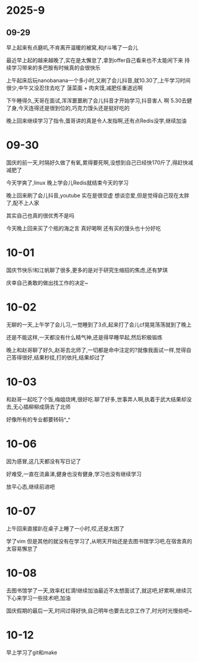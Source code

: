 

# 2025-9

## 09-29

早上起来有点磨叽,不肯离开温暖的被窝,和jf斗嘴了一会儿

最近早上起的越来越晚了,实在是太懈怠了,拿到offer自己看来也不太能闲下来  持续学习带来的多巴胺有时候真的会很快乐

上午起床后玩nanobanana一个多小时,又刷了会儿抖音,就10.30了,上午学习时间很少,中午又没忍住去吃了 菠菜面 + 肉夹馍,减肥任重道远啊

下午睡得久,天哥在面试,浑浑噩噩刷了会儿抖音才开始学习,抖音害人 啊  5.30去健了身,今天连得还是很到位的,巧克力馒头还是挺好吃的

晚上回来继续学习了指令,蛋哥讲的真是令人发指啊,还有点Redis没学,继续加油



# 09-30

国庆的前一天,时隔好久做了有氧,累得要死啊,没想到自己已经快170斤了,得赶快减减肥了

今天学爽了,linux  晚上学会儿Redis就结束今天的学习

晚上回来刷了会儿抖音,youtube  实在是很空虚  想谈恋爱,但是觉得自己现在太胖了,配不上人家

其实自己也真的很优秀不是吗

今天晚上回来买了个瓶的海之言  真好喝啊  还有买的馒头也十分好吃

# 10-01

国庆节快乐!和江帆聊了很多,更多的是对于研究生缩招的焦虑,还有梦琪

庆幸自己勇敢的做出找工作的决定~

# 10-02

无聊的一天,上午学了会儿习,一觉睡到了3点,起来打了会儿cf晃晃荡荡就到了晚上

还是不能这样,一天都没有什么精气神,还是得早睡早起,然后积极锻炼

晚上和赵哥聊了好久,赵哥去北师了,一切都是命中注定的?就像我面试一样,觉得自己答得很好,结果秒挂,打的依托,结果却过了



# 10-03

和赵哥一起吃了个饭,梅姐烧烤,很好吃.聊了好多,世事弄人啊,执着于武大结果却没去,无心插柳柳成荫去了北师

好像所有的专业都要转码^_^

# 10-06

因为感冒,这几天都没有写日记了

好难受,一直在流鼻涕,健身也没有健身,学习也没有继续学习

放平心态,继续前进吧

# 10-07

上午回来直接趴在桌子上睡了一小时,哎,还是太困了

学了vim  但是其他的就没有在学习了,从明天开始还是去图书馆学习吧,在宿舍真的太容易懈怠了

# 10-08

去图书馆学了一天,效率杠杠滴!继续加油最近不太想面试了,就这吧,好累啊,继续沉下心来学习一些技术吧,加油

国庆假期的最后一天,时间过得好快,自己明年也要去北京工作了,时光时光慢些吧~



# 10-12

早上学习了git和make